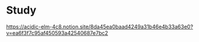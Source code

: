 # Study

https://acidic-elm-4c8.notion.site/8da45ea0baad4249a31b46e4b33a63e0?v=ea6f3f7c95af450593a42540687e7bc2
